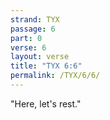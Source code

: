 ```yaml
---
strand: TYX
passage: 6
part: 0
verse: 6
layout: verse
title: "TYX 6:6"
permalink: /TYX/6/6/
---
```

"Here, let's rest."
